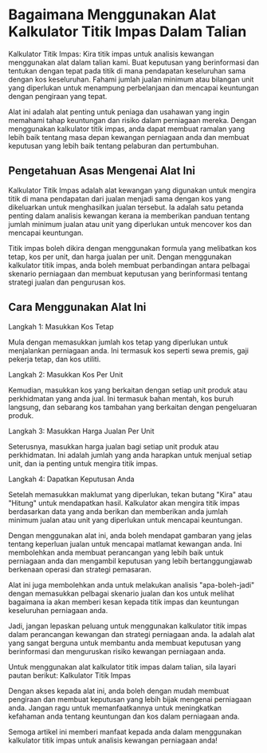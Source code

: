 Bagaimana Menggunakan Alat Kalkulator Titik Impas Dalam Talian
==============================================================

Kalkulator Titik Impas: Kira titik impas untuk analisis kewangan menggunakan alat dalam talian kami. Buat keputusan yang berinformasi dan tentukan dengan tepat pada titik di mana pendapatan keseluruhan sama dengan kos keseluruhan. Fahami jumlah jualan minimum atau bilangan unit yang diperlukan untuk menampung perbelanjaan dan mencapai keuntungan dengan pengiraan yang tepat.

Alat ini adalah alat penting untuk peniaga dan usahawan yang ingin memahami tahap keuntungan dan risiko dalam perniagaan mereka. Dengan menggunakan kalkulator titik impas, anda dapat membuat ramalan yang lebih baik tentang masa depan kewangan perniagaan anda dan membuat keputusan yang lebih baik tentang pelaburan dan pertumbuhan.

Pengetahuan Asas Mengenai Alat Ini
----------------------------------

Kalkulator Titik Impas adalah alat kewangan yang digunakan untuk mengira titik di mana pendapatan dari jualan menjadi sama dengan kos yang dikeluarkan untuk menghasilkan jualan tersebut. Ia adalah satu petanda penting dalam analisis kewangan kerana ia memberikan panduan tentang jumlah minimum jualan atau unit yang diperlukan untuk mencover kos dan mencapai keuntungan.

Titik impas boleh dikira dengan menggunakan formula yang melibatkan kos tetap, kos per unit, dan harga jualan per unit. Dengan menggunakan kalkulator titik impas, anda boleh membuat perbandingan antara pelbagai skenario perniagaan dan membuat keputusan yang berinformasi tentang strategi jualan dan pengurusan kos.

Cara Menggunakan Alat Ini
-------------------------

Langkah 1: Masukkan Kos Tetap

Mula dengan memasukkan jumlah kos tetap yang diperlukan untuk menjalankan perniagaan anda. Ini termasuk kos seperti sewa premis, gaji pekerja tetap, dan kos utiliti.

Langkah 2: Masukkan Kos Per Unit

Kemudian, masukkan kos yang berkaitan dengan setiap unit produk atau perkhidmatan yang anda jual. Ini termasuk bahan mentah, kos buruh langsung, dan sebarang kos tambahan yang berkaitan dengan pengeluaran produk.

Langkah 3: Masukkan Harga Jualan Per Unit

Seterusnya, masukkan harga jualan bagi setiap unit produk atau perkhidmatan. Ini adalah jumlah yang anda harapkan untuk menjual setiap unit, dan ia penting untuk mengira titik impas.

Langkah 4: Dapatkan Keputusan Anda

Setelah memasukkan maklumat yang diperlukan, tekan butang "Kira" atau "Hitung" untuk mendapatkan hasil. Kalkulator akan mengira titik impas berdasarkan data yang anda berikan dan memberikan anda jumlah minimum jualan atau unit yang diperlukan untuk mencapai keuntungan.

Dengan menggunakan alat ini, anda boleh mendapat gambaran yang jelas tentang keperluan jualan untuk mencapai matlamat kewangan anda. Ini membolehkan anda membuat perancangan yang lebih baik untuk perniagaan anda dan mengambil keputusan yang lebih bertanggungjawab berkenaan operasi dan strategi pemasaran.

Alat ini juga membolehkan anda untuk melakukan analisis "apa-boleh-jadi" dengan memasukkan pelbagai skenario jualan dan kos untuk melihat bagaimana ia akan memberi kesan kepada titik impas dan keuntungan keseluruhan perniagaan anda.

Jadi, jangan lepaskan peluang untuk menggunakan kalkulator titik impas dalam perancangan kewangan dan strategi perniagaan anda. Ia adalah alat yang sangat berguna untuk membantu anda membuat keputusan yang berinformasi dan menguruskan risiko kewangan perniagaan anda.

Untuk menggunakan alat kalkulator titik impas dalam talian, sila layari pautan berikut: Kalkulator Titik Impas

Dengan akses kepada alat ini, anda boleh dengan mudah membuat pengiraan dan membuat keputusan yang lebih bijak mengenai perniagaan anda. Jangan ragu untuk memanfaatkannya untuk meningkatkan kefahaman anda tentang keuntungan dan kos dalam perniagaan anda.

Semoga artikel ini memberi manfaat kepada anda dalam menggunakan kalkulator titik impas untuk analisis kewangan perniagaan anda!